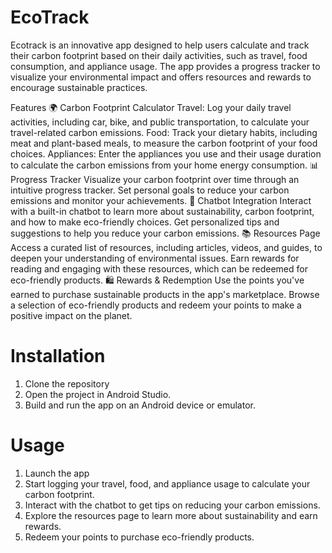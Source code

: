 # EcoTrack
Ecotrack is an innovative app designed to help users calculate and track their carbon footprint based on their daily activities, such as travel, food consumption, and appliance usage. The app provides a progress tracker to visualize your environmental impact and offers resources and rewards to encourage sustainable practices.

Features
🌍 Carbon Footprint Calculator
Travel: Log your daily travel activities, including car, bike, and public transportation, to calculate your travel-related carbon emissions.
Food: Track your dietary habits, including meat and plant-based meals, to measure the carbon footprint of your food choices.
Appliances: Enter the appliances you use and their usage duration to calculate the carbon emissions from your home energy consumption.
📊 Progress Tracker
Visualize your carbon footprint over time through an intuitive progress tracker.
Set personal goals to reduce your carbon emissions and monitor your achievements.
🤖 Chatbot Integration
Interact with a built-in chatbot to learn more about sustainability, carbon footprint, and how to make eco-friendly choices.
Get personalized tips and suggestions to help you reduce your carbon emissions.
📚 Resources Page
Access a curated list of resources, including articles, videos, and guides, to deepen your understanding of environmental issues.
Earn rewards for reading and engaging with these resources, which can be redeemed for eco-friendly products.
🛍️ Rewards & Redemption
Use the points you've earned to purchase sustainable products in the app's marketplace.
Browse a selection of eco-friendly products and redeem your points to make a positive impact on the planet.

# Installation
1. Clone the repository
2. Open the project in Android Studio.
3. Build and run the app on an Android device or emulator.

# Usage
1. Launch the app
2. Start logging your travel, food, and appliance usage to calculate your carbon footprint.
3. Interact with the chatbot to get tips on reducing your carbon emissions.
4. Explore the resources page to learn more about sustainability and earn rewards.
5. Redeem your points to purchase eco-friendly products.
